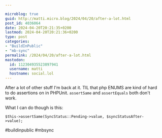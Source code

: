 ```yaml
---

microblog: true
guid: http://matti.micro.blog/2024/04/20/after-a-lot.html
post_id: 4036064
date: 2024-04-20T20:21:35+0200
lastmod: 2024-04-20T20:21:36+0200
type: post
categories:
- "BuildInPublic"
- "mb-sync"
permalink: /2024/04/20/after-a-lot.html
mastodon:
  id: 112304935523897941
  username: matti
  hostname: social.lol
---
```

After a lot of other stuff I'm back at it. TIL that php ENUMS are kind of hard to do assertions on in PHPUnit. `assertSame` and `assertEquals` both don't work.

What I can do though is this:

```
$this->assertSame(SyncStatus::Pending->value, $syncStatusAfter->value);
```

#buildinpublic #mbsync
